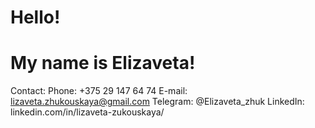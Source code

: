 # Hello!

# My name is Elizaveta!

Contact: 
Phone: +375 29 147 64 74
E-mail: lizaveta.zhukouskaya@gmail.com
Telegram: @Elizaveta_zhuk
LinkedIn: linkedin.com/in/lizaveta-zukouskaya/



